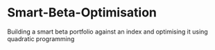 # Smart-Beta-Optimisation
Building a smart beta portfolio against an index and optimising it using quadratic programming
